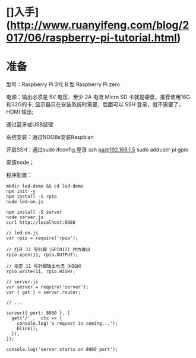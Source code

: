 # []入手](http://www.ruanyifeng.com/blog/2017/06/raspberry-pi-tutorial.html)

# 准备

型号：Raspberry Pi 3代 B 型 Raspberry Pi zero

电源：输出必须是 5V 电压、至少 2A 电流 Micro SD 卡就是硬盘，推荐使用16G和32G的卡; 显示器只在安装系统时需要，后面可以 SSH 登录，就不需要了，HDMI 输出;

通过蓝牙或USB鼠键

系统安装：通过NOOBs安装Raspbian

开启SSH：通过sudo ifconfig,登录 ssh pa@192.168.1.5 sudo adduser pi gpio

安装node；

程序配置：

```
mkdir led-demo && cd led-demo
npm init -y
npm install -S rpio
node led-on.js

npm install -S server
node server.js
curl http://localhost:8080
```

```
// led-on.js
var rpio = require('rpio');

// 打开 11 号针脚（GPIO17) 作为输出
rpio.open(11, rpio.OUTPUT);

// 指定 11 号针脚输出电流（HIGH）
rpio.write(11, rpio.HIGH);
```

```
// server.js
var server = require('server');
var { get } = server.router;

// ...

server({ port: 8080 }, [
  get('/' ,  ctx => {
    console.log('a request is coming...');
    blink();
  }),
]);

console.log('server starts on 8080 port');
```
